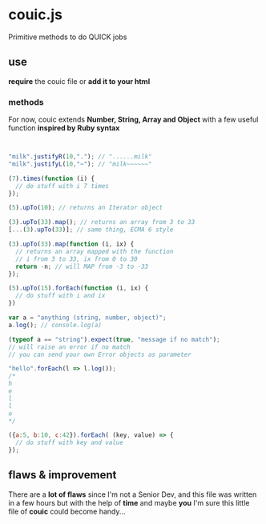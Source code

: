 # couic.js

Primitive methods to do QUICK jobs

## use

**require** the couic file or **add it to your html**

### methods

For now, couic extends **Number, String, Array and Object**
with a few useful function **inspired by Ruby syntax**

```js


"milk".justifyR(10,"."); // "......milk"
"milk".justifyL(10,"~"); // "milk~~~~~~"

(7).times(function (i) {
  // do stuff with i 7 times
});

(5).upTo(10); // returns an Iterator object

(3).upTo(33).map(); // returns an array from 3 to 33
[...(3).upTo(33)]; // same thing, ECMA 6 style

(3).upTo(33).map(function (i, ix) {
  // returns an array mapped with the function
  // i from 3 to 33, ix from 0 to 30
  return -n; // will MAP from -3 to -33
});

(5).upTo(15).forEach(function (i, ix) {
  // do stuff with i and ix
})

var a = "anything (string, number, object)";
a.log(); // console.log(a)

(typeof a == "string").expect(true, "message if no match");
// will raise an error if no match
// you can send your own Error objects as parameter

"hello".forEach(l => l.log());
/*
h
e
l
l
o
*/

({a:5, b:10, c:42}).forEach( (key, value) => {
  // do stuff with key and value
});

```

## flaws & improvement

There are a **lot of flaws** since I'm not a Senior Dev,
and this file was written in a few hours
but with the help of **time** and maybe **you**
I'm sure this little file of **couic** could become handy...
